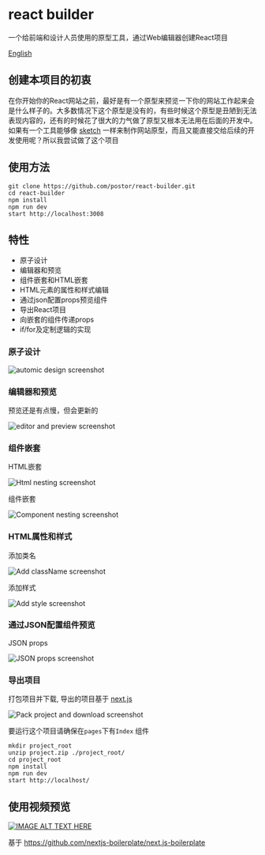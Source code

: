 # react builder

一个给前端和设计人员使用的原型工具，通过Web编辑器创建React项目

[English](./docs/README.md)

## 创建本项目的初衷

在你开始你的React网站之前，最好是有一个原型来预览一下你的网站工作起来会是什么样子的。大多数情况下这个原型是没有的，有些时候这个原型是丑陋到无法表现内容的，还有的时候花了很大的力气做了原型又根本无法用在后面的开发中。如果有一个工具能够像 [sketch](https://www.sketchapp.com/) 一样来制作网站原型，而且又能直接交给后续的开发使用呢？所以我尝试做了这个项目

## 使用方法

```
git clone https://github.com/postor/react-builder.git
cd react-builder
npm install
npm run dev
start http://localhost:3008
```

## 特性

- 原子设计
- 编辑器和预览
- 组件嵌套和HTML嵌套
- HTML元素的属性和样式编辑
- 通过json配置props预览组件
- 导出React项目
- 向嵌套的组件传递props
- if/for及定制逻辑的实现 


### 原子设计

![automic design screenshot](./docs/images/atomic-design.png)

### 编辑器和预览

预览还是有点慢，但会更新的

![editor and preview screenshot](./docs/images/editor-preview.png)

### 组件嵌套

HTML嵌套

![Html nesting screenshot](./docs/images/nesting1.png)

组件嵌套

![Component nesting screenshot](./docs/images/nesting2.png)

### HTML属性和样式

添加类名

![Add className screenshot](./docs/images/attribute.png)

添加样式

![Add style screenshot](./docs/images/style.png)

### 通过JSON配置组件预览

JSON props

![JSON props screenshot](./docs/images/json-props.png)

### 导出项目

打包项目并下载, 导出的项目基于 [next.js](https://github.com/zeit/next.js/)

![Pack project and download screenshot](./docs/images/project-download.png)

要运行这个项目请确保在`pages`下有`Index` 组件 

```
mkdir project_root
unzip project.zip ./project_root/
cd project_root
npm install
npm run dev
start http://localhost/
```

## 使用视频预览

[![IMAGE ALT TEXT HERE](https://img.youtube.com/vi/_JzSke7zQ7c/0.jpg)](https://www.youtube.com/watch?v=_JzSke7zQ7c)

基于 https://github.com/nextjs-boilerplate/next.js-boilerplate

